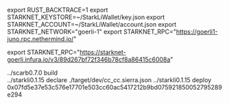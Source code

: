 export RUST_BACKTRACE=1
export STARKNET_KEYSTORE=~/StarkLiWallet/key.json
export STARKNET_ACCOUNT=~/StarkLiWallet/account.json
export STARKNET_NETWORK="goerli-1"
export STARKNET_RPC="https://goerli1-juno.rpc.nethermind.io/"

export STARKNET_RPC="https://starknet-goerli.infura.io/v3/89d267bf72f346b78cf8a86415c6008a"




../scarb0.7.0  build  
../starkli0.1.15 declare ./target/dev/cc_cc.sierra.json
../starkli0.1.15 deploy 0x07fd5e37e53c576e17701e503cc60ac5417212b9bd075921850052795289e294


